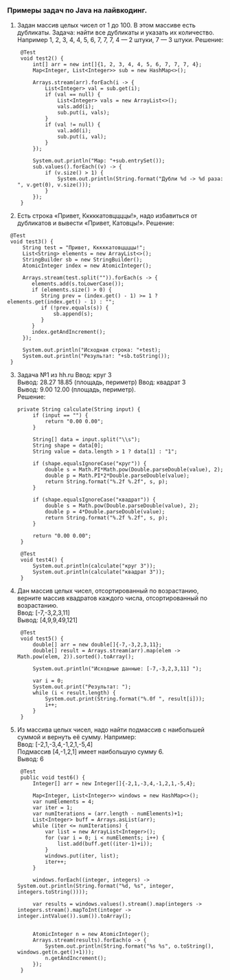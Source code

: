 ### Примеры задач по Java на лайвкодинг.

1. Задан массив целых чисел от 1 до 100. В этом массиве есть
   дубликаты. Задача: найти все дубликаты и указать их количество.
   Например 1, 2, 3, 4, 4, 5, 6, 7, 7, 7, 4 — 2 штуки, 7 — 3 штуки.
   Решение:
   
   ```
    @Test
    void test2() {
        int[] arr = new int[]{1, 2, 3, 4, 4, 5, 6, 7, 7, 7, 4};
        Map<Integer, List<Integer>> sub = new HashMap<>();

        Arrays.stream(arr).forEach(i -> {
            List<Integer> val = sub.get(i);
            if (val == null) {
                List<Integer> vals = new ArrayList<>();
                vals.add(i);
                sub.put(i, vals);
            }
            if (val != null) {
                val.add(i);
                sub.put(i, val);
            }
        });

        System.out.println("Map: "+sub.entrySet());
        sub.values().forEach((v) -> {
            if (v.size() > 1) {
                System.out.println(String.format("Дубли %d -> %d раза: ", v.get(0), v.size()));
            }
        });
    }
   ```
 2. Есть строка «Привет, Кккккатовццццы!», надо избавиться от дубликатов и вывести «Привет, Катовцы!».
    Решение:
   ```
    @Test
    void test3() {
        String test = "Привет, Кккккатовццццы!";
        List<String> elements = new ArrayList<>();
        StringBuilder sb = new StringBuilder();
        AtomicInteger index = new AtomicInteger();

        Arrays.stream(test.split("")).forEach(s -> {
           elements.add(s.toLowerCase());
           if (elements.size() > 0) {
              String prev = (index.get() - 1) >= 1 ? elements.get(index.get() - 1) : "";
              if (!prev.equals(s)) {
                  sb.append(s);
              }
           }
           index.getAndIncrement();
        });

        System.out.println("Исходная строка: "+test);
        System.out.println("Результат: "+sb.toString());
    }
   ```  
3. Задача №1 из hh.ru
   Ввод: круг 3   
   Вывод: 28.27 18.85 (площадь, периметр)
   Ввод: квадрат 3  
   Вывод: 9.00 12.00 (площадь, периметр).  
   Решение:  
   ``` 
   private String calculate(String input) {
        if (input == "") {
            return "0.00 0.00";
        }

        String[] data = input.split("\\s");
        String shape = data[0];
        String value = data.length > 1 ? data[1] : "1";

        if (shape.equalsIgnoreCase("круг")) {
            double s = Math.PI*Math.pow(Double.parseDouble(value), 2);
            double p = Math.PI*2*Double.parseDouble(value);
            return String.format("%.2f %.2f", s, p);
        }

        if (shape.equalsIgnoreCase("квадрат")) {
            double s = Math.pow(Double.parseDouble(value), 2);
            double p = 4*Double.parseDouble(value);
            return String.format("%.2f %.2f", s, p);
        }

        return "0.00 0.00";
    }
   
    @Test
    void test4() {
        System.out.println(calculate("круг 3"));
        System.out.println(calculate("квадрат 3"));
    }
   ```  
4. Дан массив целых чисел, отсортированный по возрастанию, верните массив квадратов каждого числа,
   отсортированный по возрастанию.  
   Ввод: [-7,-3,2,3,11]  
   Вывод: [4,9,9,49,121]  
   ``` 
    @Test
    void test5() {
        double[] arr = new double[]{-7,-3,2,3,11};
        double[] result = Arrays.stream(arr).map(elem -> Math.pow(elem, 2)).sorted().toArray();

        System.out.println("Исходные данные: [-7,-3,2,3,11] ");

        var i = 0;
        System.out.print("Результат: ");
        while (i < result.length) {
            System.out.print(String.format("%.0f ", result[i]));
            i++;
        }
    }
   ```  
5. Из массива целых чисел, надо найти подмассив с наибольшей суммой и вернуть её сумму.
   Например:   
   Ввод: [-2,1,-3,4,-1,2,1,-5,4]  
   Подмассив [4,-1,2,1] имеет наибольшую сумму 6.  
   Вывод: 6  
   ```
    @Test
    public void test6() {
        Integer[] arr = new Integer[]{-2,1,-3,4,-1,2,1,-5,4};

        Map<Integer, List<Integer>> windows = new HashMap<>();
        var numElements = 4;
        var iter = 1;
        var numIterations = (arr.length - numElements)+1;
        List<Integer> buff = Arrays.asList(arr);
        while (iter <= numIterations) {
            var list = new ArrayList<Integer>();
            for (var i = 0; i < numElements; i++) {
                list.add(buff.get((iter-1)+i));
            }
            windows.put(iter, list);
            iter++;
        }
     
        windows.forEach((integer, integers) -> System.out.println(String.format("%d, %s", integer, integers.toString())));

        var results = windows.values().stream().map(integers -> integers.stream().mapToInt(integer -> integer.intValue()).sum()).toArray();
       
      
        AtomicInteger n = new AtomicInteger();
        Arrays.stream(results).forEach(o -> {
            System.out.println(String.format("%s %s", o.toString(), windows.get(n.get()+1)));
            n.getAndIncrement();
        });
    }
   ```
   

